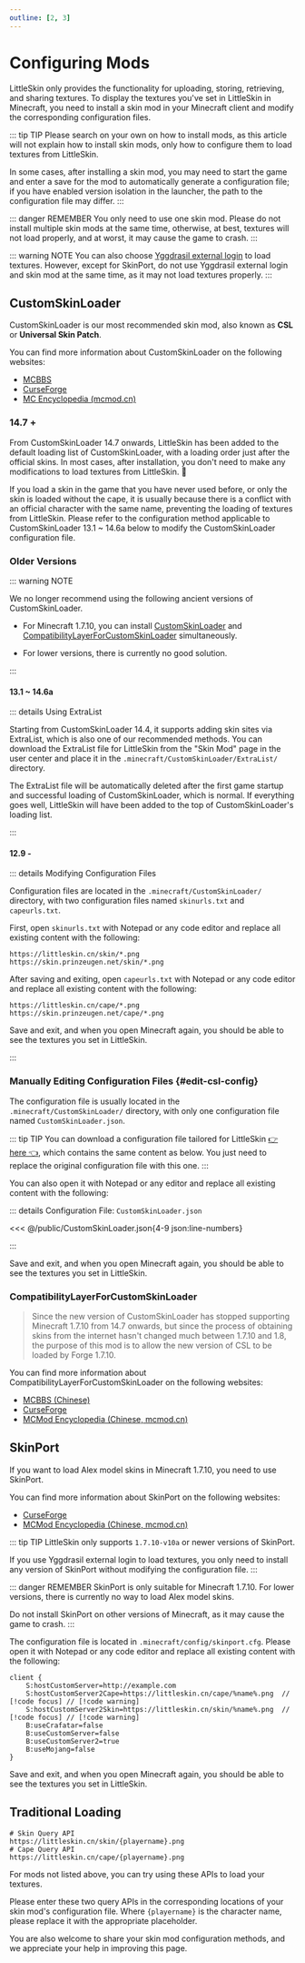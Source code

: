 ```yaml
---
outline: [2, 3]
---
```


<script setup>
import GetCSL from '../../../components.en/GetCSL.vue'
</script>

# Configuring Mods

LittleSkin only provides the functionality for uploading, storing, retrieving, and sharing textures. To display the textures you've set in LittleSkin in Minecraft, you need to install a skin mod in your Minecraft client and modify the corresponding configuration files.

::: tip TIP
Please search on your own on how to install mods, as this article will not explain how to install skin mods, only how to configure them to load textures from LittleSkin.

In some cases, after installing a skin mod, you may need to start the game and enter a save for the mod to automatically generate a configuration file; if you have enabled version isolation in the launcher, the path to the configuration file may differ.
:::

::: danger REMEMBER
You only need to use one skin mod. Please do not install multiple skin mods at the same time, otherwise, at best, textures will not load properly, and at worst, it may cause the game to crash.
:::

::: warning NOTE
You can also choose [Yggdrasil external login](/yggdrasil/index.md) to load textures. However, except for SkinPort, do not use Yggdrasil external login and skin mod at the same time, as it may not load textures properly.
:::

## CustomSkinLoader

CustomSkinLoader is our most recommended skin mod, also known as **CSL** or **Universal Skin Patch**.

You can find more information about CustomSkinLoader on the following websites:

- [MCBBS](https://www.mcbbs.net/thread-269807-1-1.html)
- [CurseForge](https://www.curseforge.com/minecraft/mc-mods/customskinloader)
- [MC Encyclopedia (mcmod.cn)](https://www.mcmod.cn/class/883.html)

<GetCSL />

### 14.7 +

From CustomSkinLoader 14.7 onwards, LittleSkin has been added to the default loading list of CustomSkinLoader, with a loading order just after the official skins. In most cases, after installation, you don't need to make any modifications to load textures from LittleSkin. :tada:

If you load a skin in the game that you have never used before, or only the skin is loaded without the cape, it is usually because there is a conflict with an official character with the same name, preventing the loading of textures from LittleSkin. Please refer to the configuration method applicable to CustomSkinLoader 13.1 ~ 14.6a below to modify the CustomSkinLoader configuration file.

### Older Versions <Badge type="danger" text="👎 Not Recommended" />

::: warning NOTE

We no longer recommend using the following ancient versions of CustomSkinLoader.

- For Minecraft 1.7.10, you can install [CustomSkinLoader](#customskinloader) and [CompatibilityLayerForCustomSkinLoader](#compatibilitylayerforcustomskinloader) simultaneously.

- For lower versions, there is currently no good solution.

:::

#### 13.1 ~ 14.6a

::: details Using ExtraList

Starting from CustomSkinLoader 14.4, it supports adding skin sites via ExtraList, which is also one of our recommended methods. You can download the ExtraList file for LittleSkin from the "Skin Mod" page in the user center and place it in the `.minecraft/CustomSkinLoader/ExtraList/` directory.

The ExtraList file will be automatically deleted after the first game startup and successful loading of CustomSkinLoader, which is normal. If everything goes well, LittleSkin will have been added to the top of CustomSkinLoader's loading list.

:::

#### 12.9 -

::: details Modifying Configuration Files

Configuration files are located in the `.minecraft/CustomSkinLoader/` directory, with two configuration files named `skinurls.txt` and `capeurls.txt`.

First, open `skinurls.txt` with Notepad or any code editor and replace all existing content with the following:

```
https://littleskin.cn/skin/*.png
https://skin.prinzeugen.net/skin/*.png
```

After saving and exiting, open `capeurls.txt` with Notepad or any code editor and replace all existing content with the following:

```
https://littleskin.cn/cape/*.png
https://skin.prinzeugen.net/cape/*.png
```

Save and exit, and when you open Minecraft again, you should be able to see the textures you set in LittleSkin.

:::

### Manually Editing Configuration Files {#edit-csl-config}

The configuration file is usually located in the `.minecraft/CustomSkinLoader/` directory, with only one configuration file named `CustomSkinLoader.json`.

::: tip TIP
You can download a configuration file tailored for LittleSkin [👉 here 👈](/CustomSkinLoader.json), which contains the same content as below. You just need to replace the original configuration file with this one.
:::

You can also open it with Notepad or any editor and replace all existing content with the following:

::: details Configuration File: `CustomSkinLoader.json`

<<< @/public/CustomSkinLoader.json{4-9 json:line-numbers}

:::

Save and exit, and when you open Minecraft again, you should be able to see the textures you set in LittleSkin.

### CompatibilityLayerForCustomSkinLoader

> Since the new version of CustomSkinLoader has stopped supporting Minecraft 1.7.10 from 14.7 onwards, but since the process of obtaining skins from the internet hasn't changed much between 1.7.10 and 1.8, the purpose of this mod is to allow the new version of CSL to be loaded by Forge 1.7.10.

You can find more information about CompatibilityLayerForCustomSkinLoader on the following websites:

- [MCBBS (Chinese)](https://www.mcbbs.net/thread-1109996-1-1.html)
- [CurseForge](https://www.curseforge.com/minecraft/mc-mods/compatibilitylayerforcustomskinloader)
- [MCMod Encyclopedia (Chinese, mcmod.cn)](https://www.mcmod.cn/class/4160.html)

## SkinPort

If you want to load Alex model skins in Minecraft 1.7.10, you need to use SkinPort.

You can find more information about SkinPort on the following websites:

- [CurseForge](https://www.curseforge.com/minecraft/mc-mods/skinport)
- [MCMod Encyclopedia (Chinese, mcmod.cn)](https://www.mcmod.cn/class/2700.html)

::: tip TIP
LittleSkin only supports `1.7.10-v10a` or newer versions of SkinPort.

If you use Yggdrasil external login to load textures, you only need to install any version of SkinPort without modifying the configuration file.
:::

::: danger REMEMBER
SkinPort is only suitable for Minecraft 1.7.10. For lower versions, there is currently no way to load Alex model skins.

Do not install SkinPort on other versions of Minecraft, as it may cause the game to crash.
:::

The configuration file is located in `.minecraft/config/skinport.cfg`. Please open it with Notepad or any code editor and replace all existing content with the following:

``` java:line-numbers
client {
    S:hostCustomServer=http://example.com
    S:hostCustomServer2Cape=https://littleskin.cn/cape/%name%.png  // [!code focus] // [!code warning]
    S:hostCustomServer2Skin=https://littleskin.cn/skin/%name%.png  // [!code focus] // [!code warning]
    B:useCrafatar=false
    B:useCustomServer=false
    B:useCustomServer2=true
    B:useMojang=false
}
```

Save and exit, and when you open Minecraft again, you should be able to see the textures you set in LittleSkin.

## Traditional Loading <Badge type="danger" text="👎 Not Recommended" />

``` http
# Skin Query API
https://littleskin.cn/skin/{playername}.png
# Cape Query API
https://littleskin.cn/cape/{playername}.png
```

For mods not listed above, you can try using these APIs to load your textures.

Please enter these two query APIs in the corresponding locations of your skin mod's configuration file. Where `{playername}` is the character name, please replace it with the appropriate placeholder.

You are also welcome to share your skin mod configuration methods, and we appreciate your help in improving this page.
